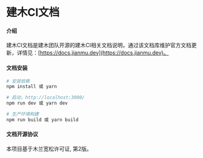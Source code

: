 # 建木CI文档

#### 介绍
建木CI文档是建木团队开源的建木CI相关文档说明，通过该文档库维护官方文档更新，详情见：[https://docs.jianmu.dev](https://docs.jianmu.dev)。

#### 文档安装

``` bash
# 安装依赖
npm install 或 yarn

# 启动，http://localhost:3000/
npm run dev 或 yarn dev

# 生产环境构建
npm run build 或 yarn build
```

#### 文档开源协议
本项目基于木兰宽松许可证, 第2版。
